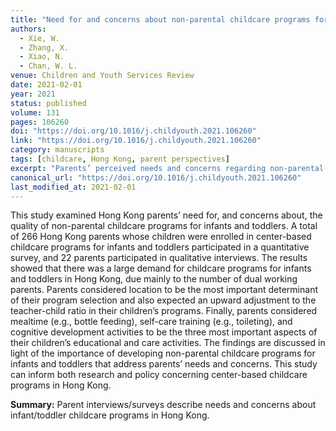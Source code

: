 ```yaml
---
title: "Need for and concerns about non-parental childcare programs for infants and toddlers in Hong Kong: Voices of parents"
authors:
  - Xie, W.
  - Zhang, X.
  - Xiao, N.
  - Chan, W. L.
venue: Children and Youth Services Review
date: 2021-02-01
year: 2021
status: published
volume: 131
pages: 106260
doi: "https://doi.org/10.1016/j.childyouth.2021.106260"
link: "https://doi.org/10.1016/j.childyouth.2021.106260"
category: manuscripts
tags: [childcare, Hong Kong, parent perspectives]
excerpt: "Parents’ perceived needs and concerns regarding non-parental childcare programs."
canonical_url: "https://doi.org/10.1016/j.childyouth.2021.106260"
last_modified_at: 2021-02-01
---
```


This study examined Hong Kong parents’ need for, and concerns about, the quality of non-parental childcare programs for infants and toddlers. A total of 266 Hong Kong parents whose children were enrolled in center-based childcare programs for infants and toddlers participated in a quantitative survey, and 22 parents participated in qualitative interviews. The results showed that there was a large demand for childcare programs for infants and toddlers in Hong Kong, due mainly to the number of dual working parents. Parents considered location to be the most important determinant of their program selection and also expected an upward adjustment to the teacher-child ratio in their children’s programs. Finally, parents considered mealtime (e.g., bottle feeding), self-care training (e.g., toileting), and cognitive development activities to be the three most important aspects of their children’s educational and care activities. The findings are discussed in light of the importance of developing non-parental childcare programs for infants and toddlers that address parents’ needs and concerns. This study can inform both research and policy concerning center-based childcare programs in Hong Kong.

**Summary:** Parent interviews/surveys describe needs and concerns about infant/toddler childcare programs in Hong Kong.
